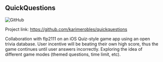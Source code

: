 ## QuickQuestions
![GitHub](https://img.shields.io/github/license/karimerobles/quickquestions)

Project link: https://github.com/karimerobles/quickquestions

Collaboration with flp2111 on an iOS Quiz-style game app using an open trivia database. User incentive will be beating their own high score, thus the game continues until user answers incorrectly. Exploring the idea of different game modes (themed questions, time limit, etc). 
